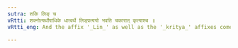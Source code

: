 ```yaml
---
sutra: शकि लिङ् च
vRtti: शक्नोत्यर्थोपाधिके धात्वर्थे लिङ्प्रत्ययो भवति चकारात् कृत्याश्च ॥
vRtti_eng: And the affix '_Lin_' as well as the '_kritya_' affixes come after a verb, when the sense is that of 'capability'.

---
```

